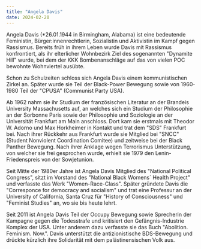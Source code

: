 ```yaml
---
title: "Angela Davis"
date: 2024-02-20
---
```


Angela Davis (\*26.01.1944 in Birmingham, Alabama) ist eine bedeutende Feministin, Bürger:innenrechtlerin, Sozialistin und Aktivistin im Kampf gegen Rassismus. Bereits früh in ihrem Leben wurde Davis mit Rassismus konfrontiert, als ihr elterlicher Wohnbezirk Ziel des sogenannten "Dynamite Hill" wurde, bei dem der KKK Bombenanschläge auf das von vielen POC bewohnte Wohnviertel ausübte.

Schon zu Schulzeiten schloss sich Angela Davis einem kommunistischen Zirkel an. Später wurde sie Teil der Black-Power Bewegung sowie von 1960-1980 Teil der "CPUSA" (Communist Party USA). 

Ab 1962 nahm sie ihr Studium der französischen Literatur an der Brandeis University Massachusetts auf, an welches sich ein Studium der Philosophie an der Sorbonne Paris sowie der Philosophie und Soziologie an der Universität Frankfurt am Main anschloss. Dort kam sie erstmals mit Theodor W. Adorno und Max Horkheimer in Kontakt und trat dem "SDS" Frankfurt bei. Nach ihrer Rückkehr aus Frankfurt wurde sie Mitglied bei "SNCC" (Student Nonviolent Coordination Comitee) und zeitweise bei der Black Panther Bewegung. Nach ihrer Anklage wegen Terrorismus Unterstützung, von welcher sie frei gesprochen wurde, erhielt sie 1979 den Lenin-Friedenspreis von der Sowjetunion.

Seit Mitte der 1980er Jahre ist Angela Davis Mitglied des "National Political Congress", sitzt im Vorstand des "National Black Womens\` Health Project" und verfasste das Werk "Women-Race-Class". Später gründete Davis die "Corresponce for democracy and socialism" und trat eine Professur an der University of California, Santa Cruz für "History of Consciousness" und "Feminist Studies" an, wo sie bis heute lehrt.

Seit 2011 ist Angela Davis Teil der Occupy Bewegung sowie Sprecherin der Kampagne gegen die Todesstrafe und kritisiert den Gefängnis-Industrie Komplex der USA. Unter anderem dazu verfasste sie das Buch "Abolition. Feminism. Now.". Davis unterstützt die antizionistische BDS-Bewegung und drückte kürzlich ihre Solidarität mit dem palästinensischen Volk aus.
